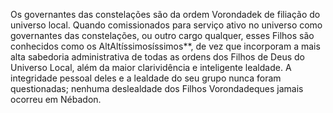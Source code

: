 ﻿Os governantes das constelações são da ordem Vorondadek de filiação do universo local. Quando comissionados para serviço ativo no universo como governantes das constelações, ou outro cargo qualquer, esses Filhos são conhecidos como os AltAltíssimosíssimos**, de vez que incorporam a mais alta sabedoria administrativa de todas as ordens dos Filhos de Deus do Universo Local, além da maior clarividência e inteligente lealdade. A integridade pessoal deles e a lealdade do seu grupo nunca foram questionadas; nenhuma deslealdade dos Filhos Vorondadeques jamais ocorreu em Nébadon.